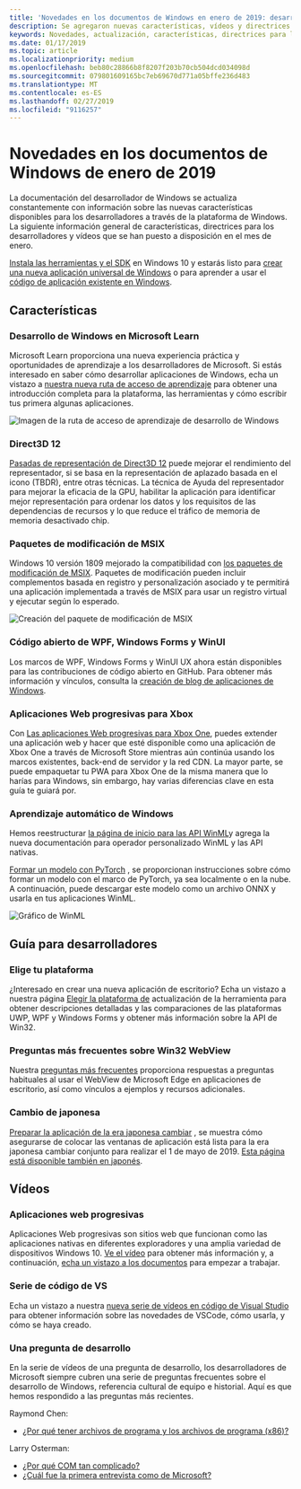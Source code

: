 ```yaml
---
title: 'Novedades en los documentos de Windows en enero de 2019: desarrollar aplicaciones para UWP'
description: Se agregaron nuevas características, vídeos y directrices para los desarrolladores a la documentación de desarrolladores de Windows 10 de enero de 2019
keywords: Novedades, actualización, características, directrices para los desarrolladores, Windows 10, enero
ms.date: 01/17/2019
ms.topic: article
ms.localizationpriority: medium
ms.openlocfilehash: beb80c28866b8f8207f203b70cb504dcd034098d
ms.sourcegitcommit: 079801609165bc7eb69670d771a05bffe236d483
ms.translationtype: MT
ms.contentlocale: es-ES
ms.lasthandoff: 02/27/2019
ms.locfileid: "9116257"
---
```

# <a name="whats-new-in-the-windows-developer-docs-in-january-2019"></a>Novedades en los documentos de Windows de enero de 2019

La documentación del desarrollador de Windows se actualiza constantemente con información sobre las nuevas características disponibles para los desarrolladores a través de la plataforma de Windows. La siguiente información general de características, directrices para los desarrolladores y vídeos que se han puesto a disposición en el mes de enero.

[Instala las herramientas y el SDK](https://go.microsoft.com/fwlink/?LinkId=821431) en Windows 10 y estarás listo para [crear una nueva aplicación universal de Windows](../get-started/create-uwp-apps.md) o para aprender a usar el [código de aplicación existente en Windows](../porting/index.md).

## <a name="features"></a>Características

### <a name="windows-development-on-microsoft-learn"></a>Desarrollo de Windows en Microsoft Learn

Microsoft Learn proporciona una nueva experiencia práctica y oportunidades de aprendizaje a los desarrolladores de Microsoft. Si estás interesado en saber cómo desarrollar aplicaciones de Windows, echa un vistazo a [nuestra nueva ruta de acceso de aprendizaje](https://docs.microsoft.com/learn/paths/develop-windows10-apps/) para obtener una introducción completa para la plataforma, las herramientas y cómo escribir tus primera algunas aplicaciones.

![Imagen de la ruta de acceso de aprendizaje de desarrollo de Windows](images/windows-learn.png)

### <a name="direct-3d-12"></a>Direct3D 12

[Pasadas de representación de Direct3D 12](/windows/desktop/direct3d12/direct3d-12-render-passes) puede mejorar el rendimiento del representador, si se basa en la representación de aplazado basada en el icono (TBDR), entre otras técnicas. La técnica de Ayuda del representador para mejorar la eficacia de la GPU, habilitar la aplicación para identificar mejor representación para ordenar los datos y los requisitos de las dependencias de recursos y lo que reduce el tráfico de memoria de memoria desactivado chip.

### <a name="msix-modification-packages"></a>Paquetes de modificación de MSIX

Windows 10 versión 1809 mejorado la compatibilidad con [los paquetes de modificación de MSIX](https://docs.microsoft.com/windows/msix/modification-package-1809-update). Paquetes de modificación pueden incluir complementos basada en registro y personalización asociado y te permitirá una aplicación implementada a través de MSIX para usar un registro virtual y ejecutar según lo esperado.

![Creación del paquete de modificación de MSIX](images/msix-modification-package.png)

### <a name="open-source-of-wpf-windows-forms-and-winui"></a>Código abierto de WPF, Windows Forms y WinUI

Los marcos de WPF, Windows Forms y WinUI UX ahora están disponibles para las contribuciones de código abierto en GitHub. Para obtener más información y vínculos, consulta la [creación de blog de aplicaciones de Windows](https://blogs.windows.com/buildingapps/2018/12/04/announcing-open-source-of-wpf-windows-forms-and-winui-at-microsoft-connect-2018/#OKZjJs1VVTrMMtkL.97).

### <a name="progressive-web-apps-for-xbox"></a>Aplicaciones Web progresivas para Xbox

Con [Las aplicaciones Web progresivas para Xbox One](https://docs.microsoft.com/microsoft-edge/progressive-web-apps/xbox-considerations), puedes extender una aplicación web y hacer que esté disponible como una aplicación de Xbox One a través de Microsoft Store mientras aún continúa usando los marcos existentes, back-end de servidor y la red CDN. La mayor parte, se puede empaquetar tu PWA para Xbox One de la misma manera que lo harías para Windows, sin embargo, hay varias diferencias clave en esta guía te guiará por.

### <a name="windows-machine-learning"></a>Aprendizaje automático de Windows

Hemos reestructurar [la página de inicio para las API WinML](https://docs.microsoft.com/windows/ai/api-reference)y agrega la nueva documentación para operador personalizado WinML y las API nativas.

[Formar un modelo con PyTorch](https://docs.microsoft.com/windows/ai/train-model-pytorch) , se proporcionan instrucciones sobre cómo formar un modelo con el marco de PyTorch, ya sea localmente o en la nube. A continuación, puede descargar este modelo como un archivo ONNX y usarla en tus aplicaciones WinML.

![Gráfico de WinML](images/winml-graphic.png)

## <a name="developer-guidance"></a>Guía para desarrolladores

### <a name="choose-your-platform"></a>Elige tu plataforma

¿Interesado en crear una nueva aplicación de escritorio? Echa un vistazo a nuestra página [Elegir la plataforma de](https://docs.microsoft.com/windows/desktop/choose-your-technology) actualización de la herramienta para obtener descripciones detalladas y las comparaciones de las plataformas UWP, WPF y Windows Forms y obtener más información sobre la API de Win32.

### <a name="faqs-on-win32-webview"></a>Preguntas más frecuentes sobre Win32 WebView

Nuestra [preguntas más frecuentes](https://docs.microsoft.com/windows/communitytoolkit/controls/wpf-winforms/webview#frequently-asked-questions-faqs) proporciona respuestas a preguntas habituales al usar el WebView de Microsoft Edge en aplicaciones de escritorio, así como vínculos a ejemplos y recursos adicionales.

### <a name="japanese-era-change"></a>Cambio de japonesa

[Preparar la aplicación de la era japonesa cambiar](../design/globalizing/japanese-era-change.md) , se muestra cómo asegurarse de colocar las ventanas de aplicación está lista para la era japonesa cambiar conjunto para realizar el 1 de mayo de 2019. [Esta página está disponible también en japonés](https://docs.microsoft.com/ja-jp/windows/uwp/design/globalizing/japanese-era-change).

## <a name="videos"></a>Vídeos

### <a name="progressive-web-apps"></a>Aplicaciones web progresivas

Aplicaciones Web progresivas son sitios web que funcionan como las aplicaciones nativas en diferentes exploradores y una amplia variedad de dispositivos Windows 10. [Ve el vídeo](https://youtu.be/ugAewC3308Y) para obtener más información y, a continuación, [echa un vistazo a los documentos](https://aka.ms/Windows-PWA) para empezar a trabajar.

### <a name="vs-code-series"></a>Serie de código de VS

Echa un vistazo a nuestra [nueva serie de vídeos en código de Visual Studio](https://www.youtube.com/playlist?list=PLlrxD0HtieHjQX77y-0sWH9IZBTmv1tTx) para obtener información sobre las novedades de VSCode, cómo usarla, y cómo se haya creado.

### <a name="one-dev-question"></a>Una pregunta de desarrollo

En la serie de vídeos de una pregunta de desarrollo, los desarrolladores de Microsoft siempre cubren una serie de preguntas frecuentes sobre el desarrollo de Windows, referencia cultural de equipo e historial. Aquí es que hemos respondido a las preguntas más recientes.

Raymond Chen:

* [¿Por qué tener archivos de programa y los archivos de programa (x86)?](https://youtu.be/N7o9eJpFYco)

Larry Osterman:

* [¿Por qué COM tan complicado?](https://youtu.be/-gkXAV-StVA )
* [¿Cuál fue la primera entrevista como de Microsoft?](https://youtu.be/qRb6otsHG5c)
